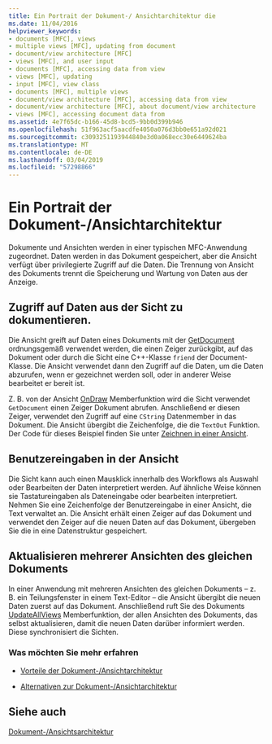 ```yaml
---
title: Ein Portrait der Dokument-/ Ansichtarchitektur die
ms.date: 11/04/2016
helpviewer_keywords:
- documents [MFC], views
- multiple views [MFC], updating from document
- document/view architecture [MFC]
- views [MFC], and user input
- documents [MFC], accessing data from view
- views [MFC], updating
- input [MFC], view class
- documents [MFC], multiple views
- document/view architecture [MFC], accessing data from view
- document/view architecture [MFC], about document/view architecture
- views [MFC], accessing document data from
ms.assetid: 4e7f65dc-b166-45d8-bcd5-9bb0d399b946
ms.openlocfilehash: 51f963acf5aacdfe4050a076d3bb0e651a92d021
ms.sourcegitcommit: c3093251193944840e3d0a068ecc30e6449624ba
ms.translationtype: MT
ms.contentlocale: de-DE
ms.lasthandoff: 03/04/2019
ms.locfileid: "57298866"
---
```

# <a name="a-portrait-of-the-documentview-architecture"></a>Ein Portrait der Dokument-/Ansichtarchitektur

Dokumente und Ansichten werden in einer typischen MFC-Anwendung zugeordnet. Daten werden in das Dokument gespeichert, aber die Ansicht verfügt über privilegierte Zugriff auf die Daten. Die Trennung von Ansicht des Dokuments trennt die Speicherung und Wartung von Daten aus der Anzeige.

## <a name="gaining-access-to-document-data-from-the-view"></a>Zugriff auf Daten aus der Sicht zu dokumentieren.

Die Ansicht greift auf Daten eines Dokuments mit der [GetDocument](../mfc/reference/cview-class.md#getdocument) ordnungsgemäß verwendet werden, die einen Zeiger zurückgibt, auf das Dokument oder durch die Sicht eine C++-Klasse `friend` der Document-Klasse. Die Ansicht verwendet dann den Zugriff auf die Daten, um die Daten abzurufen, wenn er gezeichnet werden soll, oder in anderer Weise bearbeitet er bereit ist.

Z. B. von der Ansicht [OnDraw](../mfc/reference/cview-class.md#ondraw) Memberfunktion wird die Sicht verwendet `GetDocument` einen Zeiger Dokument abrufen. Anschließend er diesen Zeiger, verwendet den Zugriff auf eine `CString` Datenmember in das Dokument. Die Ansicht übergibt die Zeichenfolge, die die `TextOut` Funktion. Der Code für dieses Beispiel finden Sie unter [Zeichnen in einer Ansicht](../mfc/drawing-in-a-view.md).

## <a name="user-input-to-the-view"></a>Benutzereingaben in der Ansicht

Die Sicht kann auch einen Mausklick innerhalb des Workflows als Auswahl oder Bearbeiten der Daten interpretiert werden. Auf ähnliche Weise können sie Tastatureingaben als Dateneingabe oder bearbeiten interpretiert. Nehmen Sie eine Zeichenfolge der Benutzereingabe in einer Ansicht, die Text verwaltet an. Die Ansicht erhält einen Zeiger auf das Dokument und verwendet den Zeiger auf die neuen Daten auf das Dokument, übergeben Sie die in eine Datenstruktur gespeichert.

## <a name="updating-multiple-views-of-the-same-document"></a>Aktualisieren mehrerer Ansichten des gleichen Dokuments

In einer Anwendung mit mehreren Ansichten des gleichen Dokuments – z. B. ein Teilungsfenster in einem Text-Editor – die Ansicht übergibt die neuen Daten zuerst auf das Dokument. Anschließend ruft Sie des Dokuments [UpdateAllViews](../mfc/reference/cdocument-class.md#updateallviews) Memberfunktion, der allen Ansichten des Dokuments, das selbst aktualisieren, damit die neuen Daten darüber informiert werden. Diese synchronisiert die Sichten.

### <a name="what-do-you-want-to-know-more-about"></a>Was möchten Sie mehr erfahren

- [Vorteile der Dokument-/Ansichtarchitektur](../mfc/advantages-of-the-document-view-architecture.md)

- [Alternativen zur Dokument-/Ansichtarchitektur](../mfc/alternatives-to-the-document-view-architecture.md)

## <a name="see-also"></a>Siehe auch

[Dokument-/Ansichtsarchitektur](../mfc/document-view-architecture.md)
